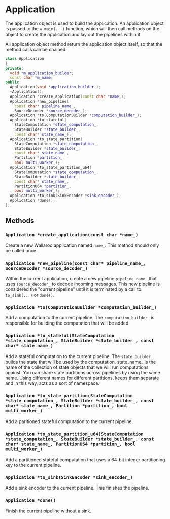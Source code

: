 # Application

The application object is used to build the application. An
application object is passed to the `w_main(...)` function, which will
then call methods on the object to create the application and lay out
the pipelines within it.

All application object method return the application object itself, so
that the method calls can be chained.

```c++
class Application
{
private:
  void *m_application_builder;
  const char *m_name;
public:
  Application(void *application_builder_);
  ~Application();
  Application *create_application(const char *name_);
  Application *new_pipeline(
    const char* pipeline_name_,
    SourceDecoder *source_decoder_);
  Application *to(ComputationBuilder *computation_builder_);
  Application *to_stateful(
    StateComputation *state_computation_,
    StateBuilder *state_builder_,
    const char* state_name_);
  Application *to_state_partition(
    StateComputation *state_computation_,
    StateBuilder *state_builder_,
    const char* state_name_,
    Partition *partition_,
    bool multi_worker_);
  Application *to_state_partition_u64(
    StateComputation *state_computation_,
    StateBuilder *state_builder_,
    const char* state_name_,
    PartitionU64 *partition_,
    bool multi_worker_);
  Application *to_sink(SinkEncoder *sink_encoder_);
  Application *done();
};
```

## Methods

### `Application *create_application(const char *name_)`

Create a new Wallaroo application named `name_`. This method should
only be called once.

### `Application *new_pipeline(const char* pipeline_name_, SourceDecoder *source_decoder_)`

Within the current application, create a new pipeline `pipeline_name_`
that uses `source_decoder_` to decode incoming messages. This new
pipeline is considered the "current pipeline" until it is terminated
by a call to `to_sink(...)` or `done()`.

### `Application *to(ComputationBuilder *computation_builder_)`

Add a computation to the current pipeline. The `computation_builder_`
is responsible for building the computation that will be added.

### `Application *to_stateful(StateComputation *state_computation_, StateBuilder *state_builder_, const char* state_name_)`

Add a stateful computation to the current pipeline. The
`state_builder_` builds the state that will be used by the
computation. state_name_ is the name of the collection of state objects 
that we will run computations against. You can share state partitions across 
pipelines by using the same name. Using different names for different 
partitions, keeps them separate and in this way, acts as a sort of namespace.

### `Application *to_state_partition(StateComputation *state_computation_, StateBuilder *state_builder_, const char* state_name_, Partition *partition_, bool multi_worker_)`

Add a paritioned stateful computation to the current pipeline.

###  `Application *to_state_partition_u64(StateComputation *state_computation_, StateBuilder *state_builder_, const char* state_name_, PartitionU64 *partition_, bool multi_worker_)`

Add a partitioned stateful computation that uses a 64-bit integer partitioning key to the current pipeline.

### `Application *to_sink(SinkEncoder *sink_encoder_)`

Add a sink encoder to the current pipeline. This finishes the pipeline.

### `Application *done()`

Finish the current pipeline without a sink.
